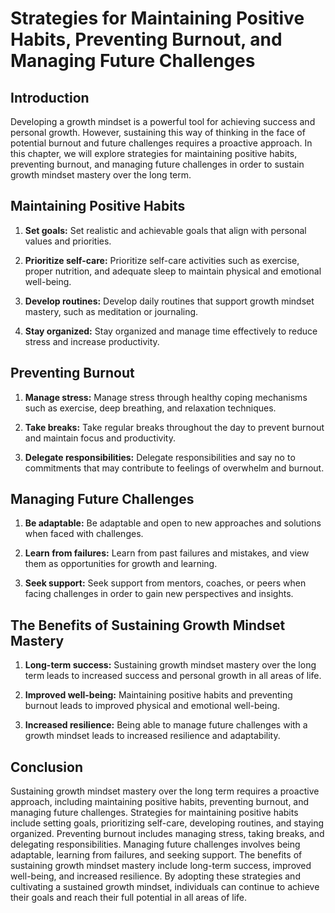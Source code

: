 Strategies for Maintaining Positive Habits, Preventing Burnout, and Managing Future Challenges
=============================================================================================================================================

Introduction
------------

Developing a growth mindset is a powerful tool for achieving success and personal growth. However, sustaining this way of thinking in the face of potential burnout and future challenges requires a proactive approach. In this chapter, we will explore strategies for maintaining positive habits, preventing burnout, and managing future challenges in order to sustain growth mindset mastery over the long term.

Maintaining Positive Habits
---------------------------

1. **Set goals:** Set realistic and achievable goals that align with personal values and priorities.

2. **Prioritize self-care:** Prioritize self-care activities such as exercise, proper nutrition, and adequate sleep to maintain physical and emotional well-being.

3. **Develop routines:** Develop daily routines that support growth mindset mastery, such as meditation or journaling.

4. **Stay organized:** Stay organized and manage time effectively to reduce stress and increase productivity.

Preventing Burnout
------------------

1. **Manage stress:** Manage stress through healthy coping mechanisms such as exercise, deep breathing, and relaxation techniques.

2. **Take breaks:** Take regular breaks throughout the day to prevent burnout and maintain focus and productivity.

3. **Delegate responsibilities:** Delegate responsibilities and say no to commitments that may contribute to feelings of overwhelm and burnout.

Managing Future Challenges
--------------------------

1. **Be adaptable:** Be adaptable and open to new approaches and solutions when faced with challenges.

2. **Learn from failures:** Learn from past failures and mistakes, and view them as opportunities for growth and learning.

3. **Seek support:** Seek support from mentors, coaches, or peers when facing challenges in order to gain new perspectives and insights.

The Benefits of Sustaining Growth Mindset Mastery
-------------------------------------------------

1. **Long-term success:** Sustaining growth mindset mastery over the long term leads to increased success and personal growth in all areas of life.

2. **Improved well-being:** Maintaining positive habits and preventing burnout leads to improved physical and emotional well-being.

3. **Increased resilience:** Being able to manage future challenges with a growth mindset leads to increased resilience and adaptability.

Conclusion
----------

Sustaining growth mindset mastery over the long term requires a proactive approach, including maintaining positive habits, preventing burnout, and managing future challenges. Strategies for maintaining positive habits include setting goals, prioritizing self-care, developing routines, and staying organized. Preventing burnout includes managing stress, taking breaks, and delegating responsibilities. Managing future challenges involves being adaptable, learning from failures, and seeking support. The benefits of sustaining growth mindset mastery include long-term success, improved well-being, and increased resilience. By adopting these strategies and cultivating a sustained growth mindset, individuals can continue to achieve their goals and reach their full potential in all areas of life.
